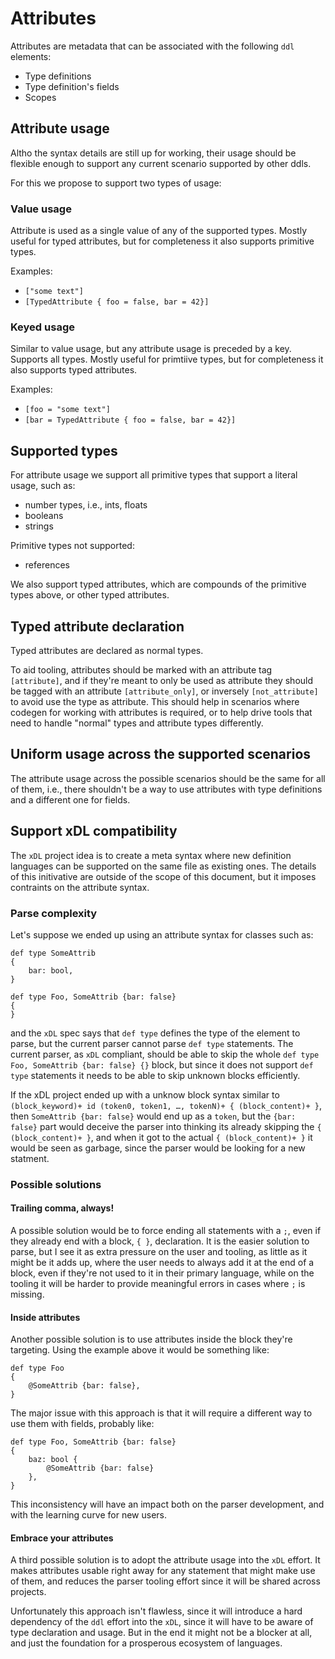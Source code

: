 # Attributes

Attributes are metadata that can be associated with the following `ddl` elements:
- Type definitions
- Type definition's fields
- Scopes

## Attribute usage

Altho the syntax details are still up for working, their usage should be flexible enough to support any current scenario supported by other ddls.

For this we propose to support two types of usage:

### Value usage

Attribute is used as a single value of any of the supported types. Mostly useful for typed attributes, but for completeness it also supports primitive types.

Examples:

- `["some text"]`
- `[TypedAttribute { foo = false, bar = 42}]`

### Keyed usage

Similar to value usage, but any attribute usage is preceded by a key. Supports all types. Mostly useful for primtiive types, but for completeness it also supports typed attributes.

Examples:

- `[foo = "some text"]`
- `[bar = TypedAttribute { foo = false, bar = 42}]`


## Supported types

For attribute usage we support all primitive types that support a literal usage, such as:
- number types, i.e., ints, floats
- booleans
- strings

Primitive types not supported:
- references

We also support typed attributes, which are compounds of the primitive types above, or other typed attributes.


## Typed attribute declaration

Typed attributes are declared as normal types.

To aid tooling, attributes should be marked with an attribute tag `[attribute]`, and if they're meant to only be used as attribute they should be tagged with an attribute `[attribute_only]`, or inversely `[not_attribute]` to avoid use the type as attribute.
This should help in scenarios where codegen for working with attributes is required, or to help drive tools that need to handle "normal" types and attribute types differently.


## Uniform usage across the supported scenarios

The attribute usage across the possible scenarios should be the same for all of them, i.e., there shouldn't be a way to use attributes with type definitions and a different one for fields.

## Support xDL compatibility

The `xDL` project idea is to create a meta syntax where new definition languages can be supported on the same file as existing ones.
The details of this initivative are outside of the scope of this document, but it imposes contraints on the attribute syntax.

### Parse complexity
Let's suppose we ended up using an attribute syntax for classes such as:
```
def type SomeAttrib
{
    bar: bool,
}

def type Foo, SomeAttrib {bar: false}
{    
}
```
and the `xDL` spec says that `def type` defines the type of the element to parse, but the current parser cannot parse `def type` statements.
The current parser, as `xDL` compliant, should be able to skip the whole `def type Foo, SomeAttrib {bar: false} {}` block, but since it does not support `def type` statements it needs to be able to skip unknown blocks efficiently.

If the xDL project ended up with a unknow block syntax similar to `(block_keyword)+ id (token0, token1, …, tokenN)+ { (block_content)+ }`, then `SomeAttrib {bar: false}` would end up as a `token`, but the `{bar: false}` part would deceive the parser into thinking its already skipping the `{ (block_content)+ }`, and when it got to the actual `{ (block_content)+ }` it would be seen as garbage, since the parser would be looking for a new statment.

### Possible solutions

#### Trailing comma, always!
A possible solution would be to force ending all statements with a `;`, even if they already end with a block, `{ }`, declaration. It is the easier solution to parse, but I see it as extra pressure on the user and tooling, as little as it might be it adds up, where the user needs to always add it at the end of a block, even if they're not used to it in their primary language, while on the tooling it will be harder to provide meaningful errors in cases where `;` is missing.

#### Inside attributes
Another possible solution is to use attributes inside the block they're targeting. Using the example above it would be something like:
```
def type Foo
{    
    @SomeAttrib {bar: false},
}
```

The major issue with this approach is that it will require a different way to use them with fields, probably like:
```
def type Foo, SomeAttrib {bar: false}
{    
    baz: bool {
        @SomeAttrib {bar: false} 
    },
}
```

This inconsistency will have an impact both on the parser development, and with the learning curve for new users.

#### Embrace your attributes
A third possible solution is to adopt the attribute usage into the `xDL` effort. It makes attributes usable right away for any statement that might make use of them, and reduces the parser tooling effort since it will be shared across projects.

Unfortunately this approach isn't flawless, since it will introduce a hard dependency of the `ddl` effort into the `xDL`, since it will have to be aware of type declaration and usage. But in the end it might not be a blocker at all, and just the foundation for a prosperous ecosystem of languages.
